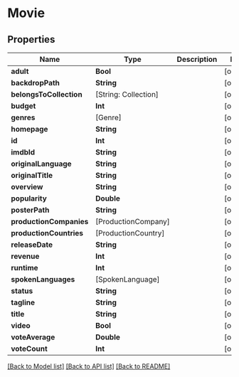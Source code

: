 # Movie

## Properties
Name | Type | Description | Notes
------------ | ------------- | ------------- | -------------
**adult** | **Bool** |  | [optional] 
**backdropPath** | **String** |  | [optional] 
**belongsToCollection** | [String: Collection] |  | [optional] 
**budget** | **Int** |  | [optional] 
**genres** | [Genre] |  | [optional] 
**homepage** | **String** |  | [optional] 
**id** | **Int** |  | [optional] 
**imdbId** | **String** |  | [optional] 
**originalLanguage** | **String** |  | [optional] 
**originalTitle** | **String** |  | [optional] 
**overview** | **String** |  | [optional] 
**popularity** | **Double** |  | [optional] 
**posterPath** | **String** |  | [optional] 
**productionCompanies** | [ProductionCompany] |  | [optional] 
**productionCountries** | [ProductionCountry] |  | [optional] 
**releaseDate** | **String** |  | [optional] 
**revenue** | **Int** |  | [optional] 
**runtime** | **Int** |  | [optional] 
**spokenLanguages** | [SpokenLanguage] |  | [optional] 
**status** | **String** |  | [optional] 
**tagline** | **String** |  | [optional] 
**title** | **String** |  | [optional] 
**video** | **Bool** |  | [optional] 
**voteAverage** | **Double** |  | [optional] 
**voteCount** | **Int** |  | [optional] 

[[Back to Model list]](../README.md#documentation-for-models) [[Back to API list]](../README.md#documentation-for-api-endpoints) [[Back to README]](../README.md)


